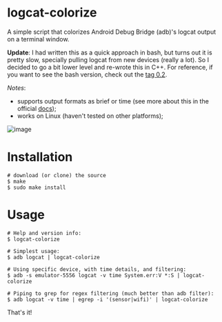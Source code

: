 # logcat-colorize

A simple script that colorizes Android Debug Bridge (adb)'s logcat output on a terminal window.

**Update**: I had written this as a quick approach in bash, but turns out it is pretty slow, specially pulling logcat from new devices (really a lot). So I decided to go a bit lower level and re-wrote this in C++. For reference, if you want to see the bash version, check out the [tag 0.2][3].

*Notes*:

  - supports output formats as brief or time (see more about this in the official [docs][1]);
  - works on Linux (haven't tested on other platforms);

![image][2]

# Installation

    # download (or clone) the source
    $ make
    $ sudo make install

# Usage

    # Help and version info:
    $ logcat-colorize

    # Simplest usage:
    $ adb logcat | logcat-colorize

    # Using specific device, with time details, and filtering:
    $ adb -s emulator-5556 logcat -v time System.err:V *:S | logcat-colorize

    # Piping to grep for regex filtering (much better than adb filter):
    $ adb logcat -v time | egrep -i '(sensor|wifi)' | logcat-colorize


That's it!


[1]: http://developer.android.com/tools/debugging/debugging-log.html#outputFormat
[2]: https://bitbucket.org/brunobraga/logcat-colorize/downloads/example.jpg
[3]: https://bitbucket.org/brunobraga/logcat-colorize/src/8a17155d0d7c29c19130695d7a699e83830456ce?at=0.2
